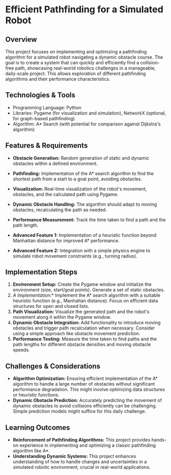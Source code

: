 # Efficient Pathfinding for a Simulated Robot

## Overview

This project focuses on implementing and optimizing a pathfinding algorithm for a simulated robot navigating a dynamic obstacle course.  The goal is to create a system that can quickly and efficiently find a collision-free path, showcasing real-world robotics challenges in a manageable, daily-scale project.  This allows exploration of different pathfinding algorithms and their performance characteristics.

## Technologies & Tools

- Programming Language: Python
- Libraries: Pygame (for visualization and simulation), NetworkX (optional, for graph-based pathfinding)
- Algorithm: A* Search (with potential for comparison against Dijkstra's algorithm)


## Features & Requirements

- **Obstacle Generation:**  Random generation of static and dynamic obstacles within a defined environment.
- **Pathfinding:** Implementation of the A* search algorithm to find the shortest path from a start to a goal point, avoiding obstacles.
- **Visualization:** Real-time visualization of the robot's movement, obstacles, and the calculated path using Pygame.
- **Dynamic Obstacle Handling:**  The algorithm should adapt to moving obstacles, recalculating the path as needed.
- **Performance Measurement:**  Track the time taken to find a path and the path length.

- **Advanced Feature 1:**  Implementation of a heuristic function beyond Manhattan distance for improved A* performance.
- **Advanced Feature 2:**  Integration with a simple physics engine to simulate robot movement constraints (e.g., turning radius).


## Implementation Steps

1. **Environment Setup:** Create the Pygame window and initialize the environment (size, start/goal points). Generate a set of static obstacles.
2. **A* Implementation:** Implement the A* search algorithm with a suitable heuristic function (e.g., Manhattan distance).  Focus on efficient data structures for open and closed lists.
3. **Path Visualization:**  Visualize the generated path and the robot's movement along it within the Pygame window.
4. **Dynamic Obstacle Integration:** Add functionality to introduce moving obstacles and trigger path recalculation when necessary.  Consider using a simple approach like obstacle movement prediction.
5. **Performance Testing:**  Measure the time taken to find paths and the path lengths for different obstacle densities and moving obstacle speeds.


## Challenges & Considerations

- **Algorithm Optimization:**  Ensuring efficient implementation of the A* algorithm to handle a large number of obstacles without significant performance degradation.  This might involve optimizing data structures or heuristic functions.
- **Dynamic Obstacle Prediction:**  Accurately predicting the movement of dynamic obstacles to avoid collisions efficiently can be challenging. Simple prediction models might suffice for this daily challenge.


## Learning Outcomes

- **Reinforcement of Pathfinding Algorithms:**  This project provides hands-on experience in implementing and optimizing a classic pathfinding algorithm like A*.
- **Understanding Dynamic Systems:** This project enhances understanding of how to handle changes and uncertainties in a simulated robotic environment, crucial in real-world applications.

